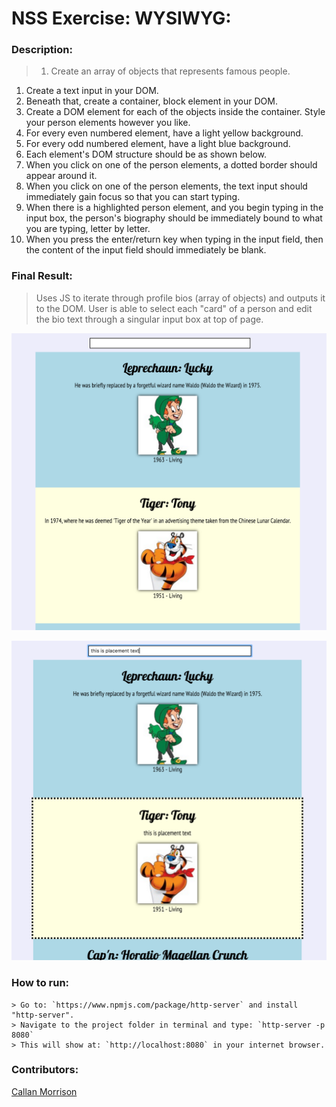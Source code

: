 # NSS Exercise: WYSIWYG: 

### Description:
> 1. Create an array of objects that represents famous people.
1. Create a text input in your DOM.
1. Beneath that, create a container, block element in your DOM.
1. Create a DOM element for each of the objects inside the container. Style your person elements however you like.
1. For every even numbered element, have a light yellow background.
1. For every odd numbered element, have a light blue background.
1. Each element's DOM structure should be as shown below.
1. When you click on one of the person elements, a dotted border should appear around it.
1. When you click on one of the person elements, the text input should immediately gain focus so that you can start typing.
1. When there is a highlighted person element, and you begin typing in the input box, the person's biography should be immediately bound to what you are typing, letter by letter.
1. When you press the enter/return key when typing in the input field, then the content of the input field should immediately be blank.


### Final Result:
> Uses JS to iterate through profile bios (array of objects) and outputs it to the DOM. User is able to select each "card" of a person and edit the bio text through a singular input box at top of page.

![Screenshot 1: No selection](https://raw.githubusercontent.com/morecallan/SPA-exercise-WYSIWYG/master/screenshots/WSYIWYG1.png)

![Screenshot 2: Selection and Edit](https://raw.githubusercontent.com/morecallan/SPA-exercise-WYSIWYG/master/screenshots/WSYIWYG2.png)



### How to run:
```
> Go to: `https://www.npmjs.com/package/http-server` and install "http-server".  
> Navigate to the project folder in terminal and type: `http-server -p 8080`  
> This will show at: `http://localhost:8080` in your internet browser.  
```

### Contributors:
[Callan Morrison](https://github.com/morecallan)
